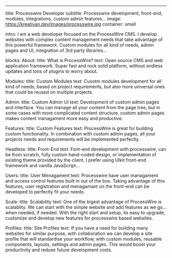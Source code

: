 ---
title: Processwire Developer
subtitle: Processwire development, front-end, modules, integrations, custom admin features...
image: https://kreativan.dev/images/processwire.jpg
container: small

intro: I am a web developer focused on the ProcessWire CMS. I develop websites with complex content management needs that take advantage of this powerful framework. Custom modules for all kind of needs, admin pages and UI, integration of 3rd party libraries...

blocks:
  About: 
    title: What is ProcessWire?
    text: Open source CMS and web application framework. Super fast and rock solid platform, without endless updates and tons of plugins to worry about. 

  Modules:
    title: Custom Modules
    text: Cusotm modules development for all kind of needs, based on project requirements, but also more universal ones that could be reused on multiple projects.

  Admin:
    title: Custom Admin UI
    text: Development of custom admin pages and interface. You can manage all your content from the page tree, but in some cases with more complicated content structure, custom admin pages makes content managament more easy and productive.

  Features:
    title: Custom Features
    text: ProcessWire is great for building custom functionality. In combination with custom admin pages, all your projects needs and requirements will be implemented perfectly.

  Headless: 
    title: Front-End
    text: Font-end development with processwire, can be from scratch, fully custom hand-coded design, or implementation of existing theme provided by the client. I prefer using UIkit front-end framework and vanilla JavaScript...

  Users:
    title: User Menagament
    text: Processwire have user managament and access control features built in out of the box. Taking advantage of this features, user registration and menagamant on the front-end can be developed to perfectly fit your needs. 

  Scale:
    title: Scalability
    text: One of the bigest advantage of ProcessWire is scalablity. We can start with the simple website and add features as we go... when needed, if needed. With the right start and setup, its easy to upgrade, customize and develop new features for processwire based websites.

  Profiles: 
    title: Site Profiles
    text: If you have a need for building many websites for similar purpose, with collaboration we can develop a site profile that will standardise your workflow, with custom modules, reusable components, layouts, settings and admin pages. This would boost your productivity and reduse future development costs.